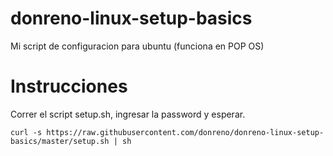 # donreno-linux-setup-basics

Mi script de configuracion para ubuntu (funciona en POP OS)

# Instrucciones
Correr el script setup.sh, ingresar la password y esperar.

    curl -s https://raw.githubusercontent.com/donreno/donreno-linux-setup-basics/master/setup.sh | sh
